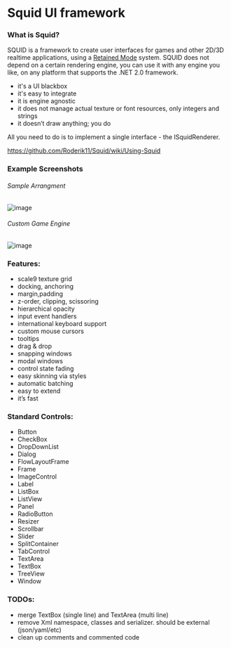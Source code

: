 # Squid UI framework

### What is Squid?

SQUID is a framework to create user interfaces for games and other 2D/3D realtime applications, using a [Retained Mode](https://en.wikipedia.org/wiki/Retained_mode) system.
SQUID does not depend on a certain rendering engine, you can use it with any engine you like, on any platform that supports the .NET 2.0 framework.

- it's a UI blackbox
- it's easy to integrate
- it is engine agnostic
- it does not manage actual texture or font resources, only integers and strings
- it doesn’t draw anything; you do

All you need to do is to implement a single interface - the ISquidRenderer.

https://github.com/Roderik11/Squid/wiki/Using-Squid

### Example Screenshots

###### Sample Arrangment
![image](https://user-images.githubusercontent.com/5743257/122032701-2b671680-cdd0-11eb-830d-299888acdbae.png "Sample Arrangement")
###### Custom Game Engine
![image](https://user-images.githubusercontent.com/5743257/122033159-91ec3480-cdd0-11eb-805f-37738eb6839c.png "Custom Game Engine")


### Features:

- scale9 texture grid
- docking, anchoring
- margin,padding
- z-order, clipping, scissoring
- hierarchical opacity
- input event handlers
- international keyboard support
- custom mouse cursors
- tooltips
- drag & drop
- snapping windows
- modal windows
- control state fading
- easy skinning via styles
- automatic batching
- easy to extend
- it’s fast

### Standard Controls:

- Button
- CheckBox
- DropDownList
- Dialog
- FlowLayoutFrame
- Frame
- ImageControl
- Label
- ListBox
- ListView
- Panel
- RadioButton
- Resizer
- Scrollbar
- Slider
- SplitContainer
- TabControl
- TextArea
- TextBox
- TreeView
- Window

### TODOs:
- merge TextBox (single line) and TextArea (multi line)
- remove Xml namespace, classes and serializer. should be external (json/yaml/etc)
- clean up comments and commented code

